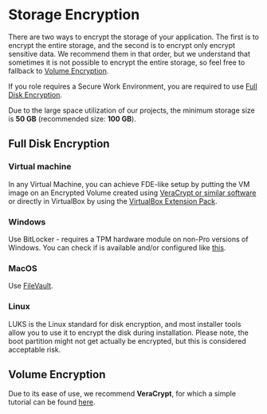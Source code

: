 # Storage Encryption

There are two ways to encrypt the storage of your application.
The first is to encrypt the entire storage, and the second is to encrypt only encrypt sensitive data.
We recommend them in that order, but we understand that sometimes it is not possible to encrypt the entire storage, so feel free to fallback to [Volume Encryption](#volume-encryption).

If you role requires a Secure Work Environment, you are required to use [Full Disk Encryption](#full-disk-encryption).

Due to the large space utilization of our projects, the minimum storage size is **50 GB** (recommended size:
**100 GB**).

## Full Disk Encryption

### Virtual machine

In any Virtual Machine, you can achieve FDE-like setup by putting the VM image on an Encrypted Volume created using [VeraCrypt or similar software](#volume-encryption) or directly in VirtualBox by using the [VirtualBox Extension Pack](https://docs.oracle.com/en/virtualization/virtualbox/7.0/user/AdvancedTopics.html#diskencryption).

### Windows

Use BitLocker - requires a TPM hardware module on non-Pro versions of Windows.
You can check if is available and/or configured like [this](https://www.dell.com/support/kbdoc/en-us/000125409/how-to-enable-or-disable-bitlocker-with-tpm-in-windows?lwp=rt#TOC03).

### MacOS

Use [FileVault](https://support.apple.com/guide/mac-help/encrypt-mac-data-with-filevault-mh11785/mac).

### Linux

LUKS is the Linux standard for disk encryption, and most installer tools allow you to use it to encrypt the disk during installation.
Please note, the boot partition might not get actually be encrypted, but this is considered acceptable risk.

## Volume Encryption

Due to its ease of use, we recommend **VeraCrypt**, for which a simple tutorial can be found [here](https://github.com/reef-technologies/handbook/blob/master/docs/VeraCrypt.md).
